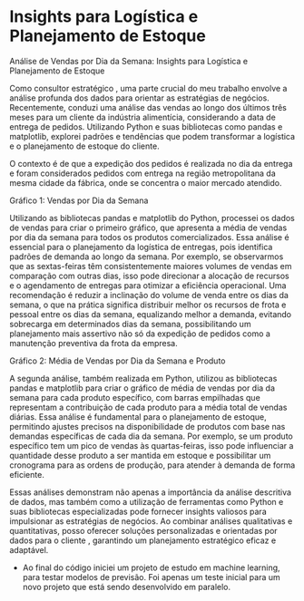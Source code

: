 # Insights para Logística e Planejamento de Estoque
Análise de Vendas por Dia da Semana: Insights para Logística e Planejamento de Estoque

Como consultor estratégico , uma parte crucial do meu trabalho envolve a análise profunda dos dados para orientar as estratégias de negócios. Recentemente, conduzi uma análise das vendas ao longo dos últimos três meses para um cliente da indústria alimentícia, considerando a data de entrega de pedidos. Utilizando Python e suas bibliotecas como pandas e matplotlib, explorei padrões e tendências que podem transformar a logística e o planejamento de estoque do cliente. 

O contexto é de que a expedição dos pedidos é realizada no dia da entrega e foram considerados pedidos com entrega na região metropolitana da mesma cidade da fábrica, onde se concentra o maior mercado atendido. 


Gráfico 1: Vendas por Dia da Semana

Utilizando as bibliotecas pandas e matplotlib do Python, processei os dados de vendas para criar o primeiro gráfico, que apresenta a média de vendas por dia da semana para todos os produtos comercializados. Essa análise é essencial para o planejamento da logística de entregas, pois identifica padrões de demanda ao longo da semana. Por exemplo, se observarmos que as sextas-feiras têm consistentemente maiores volumes de vendas em comparação com outras dias, isso pode direcionar a alocação de recursos e o agendamento de entregas para otimizar a eficiência operacional. Uma recomendação é reduzir a inclinação do volume de venda entre os dias da semana, o que na prática significa distribuir melhor os recursos de frota e pessoal entre os dias da semana,  equalizando melhor a demanda, evitando sobrecarga em determinados dias da semana, possibilitando um planejamento mais assertivo não só da expedição de pedidos  como a manutenção preventiva da frota da empresa. 


Gráfico 2: Média de Vendas por Dia da Semana e Produto

A segunda análise, também realizada em Python, utilizou as bibliotecas pandas e matplotlib para criar o gráfico de média de vendas por dia da semana para cada produto específico, com barras empilhadas que representam a contribuição de cada produto para a média total de vendas diárias. Essa análise é fundamental para o planejamento de estoque, permitindo ajustes precisos na disponibilidade de produtos com base nas demandas específicas de cada dia da semana. Por exemplo, se um produto específico tem um pico de vendas às quartas-feiras, isso pode influenciar a quantidade desse produto a ser mantida em estoque e possibilitar um cronograma para as ordens de produção,  para atender à demanda de forma eficiente. 


Essas análises demonstram não apenas a importância da análise descritiva de dados, mas também como a utilização de ferramentas como Python e suas bibliotecas especializadas pode fornecer insights valiosos para impulsionar as estratégias de negócios. Ao combinar análises qualitativas e quantitativas, posso oferecer soluções personalizadas e orientadas por dados para o cliente , garantindo um planejamento estratégico eficaz e adaptável.

* Ao final do código iniciei um projeto de estudo em machine learning, para testar modelos de previsão. Foi apenas um teste inicial para um novo projeto que está sendo desenvolvido em paralelo.   


